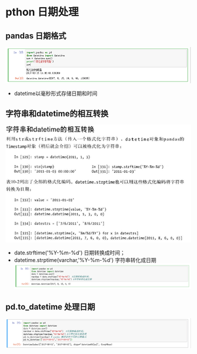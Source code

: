 # pthon 日期处理

## pandas 日期格式

![](assets/markdown-img-paste-20170815140734686.png)

* datetime以毫秒形式存储日期和时间
##  字符串和datetime的相互转换

![](assets/markdown-img-paste-20170815141051502.png)

* date.strftime('%Y-%m-%d') 日期转换成时间；
* datetime.strptime(varchar,'%Y-%m-%d') 字符串转化成日期
![](assets/markdown-img-paste-20170815141419754.png)

## pd.to_datetime 处理日期
![](assets/markdown-img-paste-2017081514175807.png)
